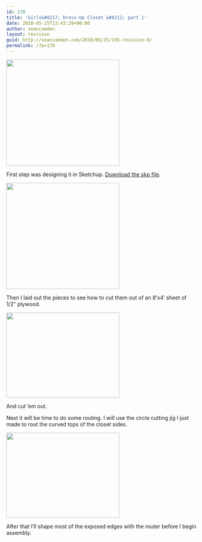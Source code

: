 ```yaml
---
id: 170
title: 'Girls&#8217; Dress-Up Closet &#8212; part 1'
date: 2010-05-25T13:43:29+00:00
author: seancamden
layout: revision
guid: http://seancamden.com/2010/05/25/156-revision-9/
permalink: /?p=170
---
```

<img src="http://seancamden.com/wp-content/uploads/2010/05/girls-closet3-300x281.jpg" alt="" title="Dress-up closet initial design" width="300" height="281" class="size-medium wp-image-157" />
  
First step was designing it in Sketchup. [Download the skp file](http://seancamden.com/wp-content/uploads/2010/05/girls-closet.zip).

<img src="http://seancamden.com/wp-content/uploads/2010/05/girls-closet4-300x281.jpg" alt="" title="Dress-up closet exploded view" width="300" height="281" class="size-medium wp-image-158" />
  
Then I laid out the pieces to see how to cut them out of an 8&#8217;x4&#8242; sheet of 1/2&#8243; plywood.

<img src="http://seancamden.com/wp-content/uploads/2010/05/2010-05-25-12.20.35-300x225.jpg" alt="" title="Pieces of wood" width="300" height="225" class="size-medium wp-image-159" />
  
And cut &#8217;em out.

Next it will be time to do some routing. I will use the circle cutting jig I just made to rout the curved tops of the closet sides.

<img src="http://seancamden.com/wp-content/uploads/2010/05/2010-05-21-16.31.57-300x225.jpg" alt="" title="Circle cutting router jig" width="300" height="225" class="size-medium wp-image-162" />

After that I&#8217;ll shape most of the exposed edges with the router before I begin assembly.